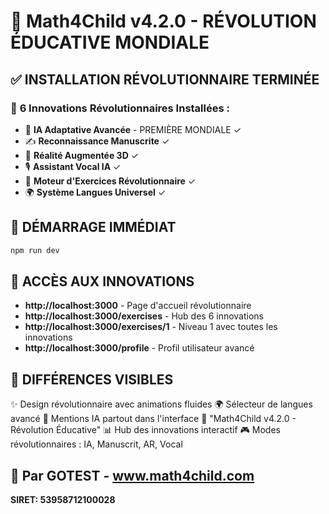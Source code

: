 # 🚀 Math4Child v4.2.0 - RÉVOLUTION ÉDUCATIVE MONDIALE

## ✅ INSTALLATION RÉVOLUTIONNAIRE TERMINÉE

### 🧠 **6 Innovations Révolutionnaires Installées** :
- 🧠 **IA Adaptative Avancée** - PREMIÈRE MONDIALE ✓
- ✍️ **Reconnaissance Manuscrite** ✓
- 🥽 **Réalité Augmentée 3D** ✓
- 🎙️ **Assistant Vocal IA** ✓
- 🧮 **Moteur d'Exercices Révolutionnaire** ✓
- 🌍 **Système Langues Universel** ✓

## 🚀 DÉMARRAGE IMMÉDIAT

```bash
npm run dev
```

## 🌟 ACCÈS AUX INNOVATIONS

- **http://localhost:3000** - Page d'accueil révolutionnaire
- **http://localhost:3000/exercises** - Hub des 6 innovations
- **http://localhost:3000/exercises/1** - Niveau 1 avec toutes les innovations
- **http://localhost:3000/profile** - Profil utilisateur avancé

## 🎯 DIFFÉRENCES VISIBLES

✨ Design révolutionnaire avec animations fluides
🌍 Sélecteur de langues avancé
🧠 Mentions IA partout dans l'interface
🚀 "Math4Child v4.2.0 - Révolution Éducative"
📊 Hub des innovations interactif
🎮 Modes révolutionnaires : IA, Manuscrit, AR, Vocal

## 🏢 Par GOTEST - www.math4child.com
**SIRET: 53958712100028**
